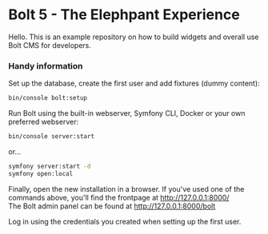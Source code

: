 Bolt 5 - The Elephpant Experience
================================

Hello. This is an example repository on how to build widgets and overall use Bolt CMS for developers.



### Handy information

Set up the database, create the first user and add fixtures (dummy content):

```bash
bin/console bolt:setup
```

Run Bolt using the built-in webserver, Symfony CLI, Docker or your own
preferred webserver:

```bash
bin/console server:start
```

or…

```bash
symfony server:start -d
symfony open:local
```

Finally, open the new installation in a browser. If you've used one of the
commands above, you'll find the frontpage at http://127.0.0.1:8000/ \
The Bolt admin panel can be found at http://127.0.0.1:8000/bolt

Log in using the credentials you created when setting up the first user.